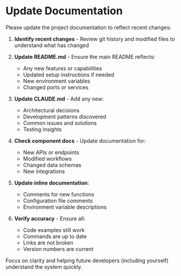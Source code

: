 # Update Documentation

Please update the project documentation to reflect recent changes:

1. **Identify recent changes** - Review git history and modified files to understand what has changed

2. **Update README.md** - Ensure the main README reflects:
    - Any new features or capabilities
    - Updated setup instructions if needed
    - New environment variables
    - Changed ports or services

3. **Update CLAUDE.md** - Add any new:
    - Architectural decisions
    - Development patterns discovered
    - Common issues and solutions
    - Testing insights

4. **Check component docs** - Update documentation for:
    - New APIs or endpoints
    - Modified workflows
    - Changed data schemas
    - New integrations

5. **Update inline documentation**:
    - Comments for new functions
    - Configuration file comments
    - Environment variable descriptions

6. **Verify accuracy** - Ensure all:
    - Code examples still work
    - Commands are up to date
    - Links are not broken
    - Version numbers are current

Focus on clarity and helping future developers (including yourself) understand the system quickly.
